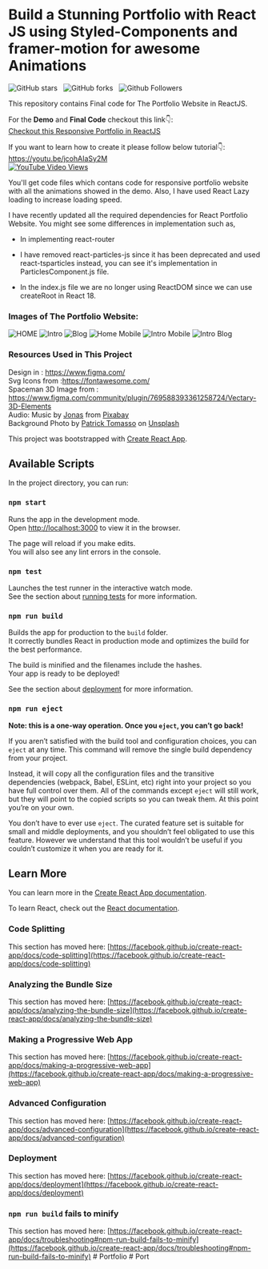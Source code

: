 # Build a Stunning Portfolio with React JS using Styled-Components and framer-motion for awesome Animations

![GitHub stars](https://img.shields.io/github/stars/codebucks27/react-portfolio-final?style=social&logo=ApacheSpark&label=Stars&maxAge=2592000)&nbsp;&nbsp;
![GitHub forks](https://img.shields.io/github/forks/codebucks27/react-portfolio-final?style=social&logo=KashFlow)&nbsp;&nbsp;
![Github Followers](https://img.shields.io/github/followers/codebucks27.svg?style=social&label=Follow&maxAge=2592000)&nbsp;&nbsp;<br />

This repository contains Final code for The Portfolio Website in ReactJS. <br />

For the **Demo** and **Final Code** checkout this link👇: <br />
<a href="https://devdreaming.com/videos/build-stunning-portfolio-website-react-js-framer-motion#overview" target="_blank">Checkout this Responsive Portfolio in ReactJS</a> <br />

If you want to learn how to create it please follow below tutorial👇: <br />
https://youtu.be/jcohAIaSy2M <br />
[![YouTube Video Views](https://img.shields.io/youtube/views/jcohAIaSy2M?style=social)](https://youtu.be/jcohAIaSy2M)<br />

[⚠⚠⚠ If you want full code of this website then you can get it from here👇: <br />]::

You'll get code files which contans code for responsive portfolio website with
all the animations showed in the demo.
Also, I have used React Lazy loading to increase loading speed.

I have recently updated all the required dependencies for React Portfolio Website.
You might see some differences in implementation such as,

- In implementing react-router

- I have removed react-particles-js since it has been deprecated and used react-tsparticles instead, you can see it's implementation in ParticlesComponent.js file.

- In the index.js file we are no longer using ReactDOM since we can use createRoot in React 18.

### Images of The Portfolio Website:

![HOME](https://github.com/codebucks27/React-Portfolio-starter-code-files/blob/main/Portfolio%20Images/Home.png)
![Intro](https://github.com/codebucks27/React-Portfolio-starter-code-files/blob/main/Portfolio%20Images/Intro.png)
![Blog](https://github.com/codebucks27/React-Portfolio-starter-code-files/blob/main/Portfolio%20Images/Blog.png)
![Home Mobile](https://github.com/codebucks27/React-Portfolio-starter-code-files/blob/main/Portfolio%20Images/Home-Mobile.png)
![Intro Mobile](https://github.com/codebucks27/React-Portfolio-starter-code-files/blob/main/Portfolio%20Images/Intro-Mobile.png)
![Intro Blog](https://github.com/codebucks27/React-Portfolio-starter-code-files/blob/main/Portfolio%20Images/Blog-Mobile.png)

### Resources Used in This Project

Design in : https://www.figma.com/ <br />
Svg Icons from :https://fontawesome.com/ <br />
Spaceman 3D Image from : https://www.figma.com/community/plugin/769588393361258724/Vectary-3D-Elements <br />
Audio: Music by <a href="https://pixabay.com/users/itswatr-12344345/?utm_source=link-attribution&amp;utm_medium=referral&amp;utm_campaign=music&amp;utm_content=1167">Jonas</a> from <a href="https://pixabay.com/music//?utm_source=link-attribution&amp;utm_medium=referral&amp;utm_campaign=music&amp;utm_content=1167">Pixabay</a> <br />
Background Photo by <a href="https://unsplash.com/@impatrickt?utm_source=unsplash&utm_medium=referral&utm_content=creditCopyText">Patrick Tomasso</a> on <a href="https://unsplash.com/s/photos/news-paper?utm_source=unsplash&utm_medium=referral&utm_content=creditCopyText">Unsplash</a>

This project was bootstrapped with [Create React App](https://github.com/facebook/create-react-app).

## Available Scripts

In the project directory, you can run:

### `npm start`

Runs the app in the development mode.\
Open [http://localhost:3000](http://localhost:3000) to view it in the browser.

The page will reload if you make edits.\
You will also see any lint errors in the console.

### `npm test`

Launches the test runner in the interactive watch mode.\
See the section about [running tests](https://facebook.github.io/create-react-app/docs/running-tests) for more information.

### `npm run build`

Builds the app for production to the `build` folder.\
It correctly bundles React in production mode and optimizes the build for the best performance.

The build is minified and the filenames include the hashes.\
Your app is ready to be deployed!

See the section about [deployment](https://facebook.github.io/create-react-app/docs/deployment) for more information.

### `npm run eject`

**Note: this is a one-way operation. Once you `eject`, you can’t go back!**

If you aren’t satisfied with the build tool and configuration choices, you can `eject` at any time. This command will remove the single build dependency from your project.

Instead, it will copy all the configuration files and the transitive dependencies (webpack, Babel, ESLint, etc) right into your project so you have full control over them. All of the commands except `eject` will still work, but they will point to the copied scripts so you can tweak them. At this point you’re on your own.

You don’t have to ever use `eject`. The curated feature set is suitable for small and middle deployments, and you shouldn’t feel obligated to use this feature. However we understand that this tool wouldn’t be useful if you couldn’t customize it when you are ready for it.

## Learn More

You can learn more in the [Create React App documentation](https://facebook.github.io/create-react-app/docs/getting-started).

To learn React, check out the [React documentation](https://reactjs.org/).

### Code Splitting

This section has moved here: [https://facebook.github.io/create-react-app/docs/code-splitting](https://facebook.github.io/create-react-app/docs/code-splitting)

### Analyzing the Bundle Size

This section has moved here: [https://facebook.github.io/create-react-app/docs/analyzing-the-bundle-size](https://facebook.github.io/create-react-app/docs/analyzing-the-bundle-size)

### Making a Progressive Web App

This section has moved here: [https://facebook.github.io/create-react-app/docs/making-a-progressive-web-app](https://facebook.github.io/create-react-app/docs/making-a-progressive-web-app)

### Advanced Configuration

This section has moved here: [https://facebook.github.io/create-react-app/docs/advanced-configuration](https://facebook.github.io/create-react-app/docs/advanced-configuration)

### Deployment

This section has moved here: [https://facebook.github.io/create-react-app/docs/deployment](https://facebook.github.io/create-react-app/docs/deployment)

### `npm run build` fails to minify

This section has moved here: [https://facebook.github.io/create-react-app/docs/troubleshooting#npm-run-build-fails-to-minify](https://facebook.github.io/create-react-app/docs/troubleshooting#npm-run-build-fails-to-minify)
#   P o r t f o l i o  
 #   P o r t  
 